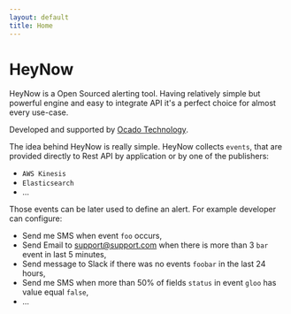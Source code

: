 ```yaml
---
layout: default
title: Home
---
```


# HeyNow

HeyNow is a Open Sourced alerting tool. 
Having relatively simple but powerful engine and easy to integrate API it's a perfect choice for almost every use-case. 

Developed and supported by [Ocado Technology](http://www.ocadotechnology.com/).

The idea behind HeyNow is really simple. HeyNow collects `events`, that are provided directly to Rest API by application or by one of the publishers:

* `AWS Kinesis` 
* `Elasticsearch`
* ...

Those events can be later used to define an alert. For example developer can configure:

* Send me SMS when event `foo` occurs,
* Send Email to support@support.com when there is more than 3 `bar` event in last 5 minutes,
* Send message to Slack if there was no events `foobar` in the last 24 hours,
* Send me SMS when more than 50% of fields `status` in event `gloo` has value equal `false`,
* ...